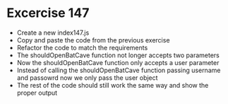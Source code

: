 # Excercise 147

* Create a new index147.js 
* Copy and paste the code from the previous exercise
* Refactor the code to match the requirements
* The shouldOpenBatCave function not longer accepts two parameters
* Now the shouldOpenBatCave function only accepts a user parameter
* Instead of calling the shouldOpenBatCave function passing username and passowrd now we only pass the user object
* The rest of the code should still work the same way and show the proper output